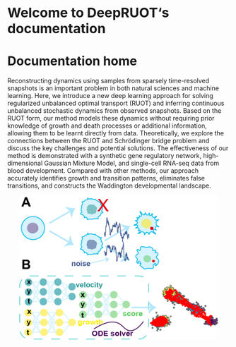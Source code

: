 
<!-- PROJECT LOGO -->


<h3 style="text-align: left; font-size: 30px;"> Welcome to DeepRUOT‘s documentation
</h3>

# Documentation home
Reconstructing dynamics using samples from sparsely time-resolved snapshots is an important problem in both natural sciences and machine learning. Here, we introduce a new deep learning approach for solving regularized unbalanced optimal transport (RUOT) and inferring continuous unbalanced stochastic dynamics from observed snapshots. Based on the RUOT form, our method models these dynamics without requiring prior knowledge of growth and death processes or additional information, allowing them to be learnt directly from data. Theoretically, we explore the connections between the RUOT and Schrödinger bridge problem and discuss the key challenges and potential solutions. The effectiveness of our method is demonstrated with a synthetic gene regulatory network, high-dimensional Gaussian Mixture Model, and single-cell RNA-seq data from blood development. Compared with other methods, our approach accurately identifies growth and transition patterns, eliminates false transitions, and constructs the Waddington developmental landscape.



<div align="center">
  <a href="./_static/">
    <img src="_static/overview.png" alt="Logo" width="450" height="auto">
  </a>
</div>
